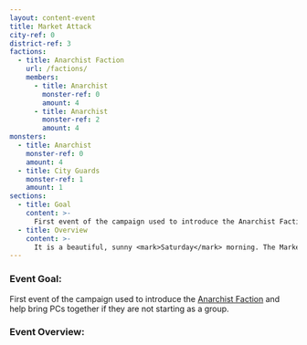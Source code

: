```yaml
---
layout: content-event
title: Market Attack
city-ref: 0
district-ref: 3
factions:
  - title: Anarchist Faction
    url: /factions/
    members:
      - title: Anarchist
        monster-ref: 0
        amount: 4
      - title: Anarchist
        monster-ref: 2
        amount: 4
monsters:
  - title: Anarchist
    monster-ref: 0
    amount: 4
  - title: City Guards
    monster-ref: 1
    amount: 1
sections:
  - title: Goal
    content: >-
      First event of the campaign used to introduce the Anarchist Faction and help bring PCs together if they are not starting as a group.
  - title: Overview
    content: >-
      It is a beautiful, sunny <mark>Saturday</mark> morning. The Market is extra busy this morning as it is <mark>Saturday</mark> morning, during which time much of the rest of the city is shut down and the locals flock do their personal shopping. It is about half way through the summer season and the first major crop of the season from [The Pastures](/locations/port-george/districts/the-pastures/) are being sold at bargain prices from stalls. The sounds of bartering, bustling crowds, and pack animals fills the air.
---
```

### Event Goal:
First event of the campaign used to introduce the [Anarchist Faction](/factions/) and help bring PCs together if they are not starting as a group.

### Event Overview:
